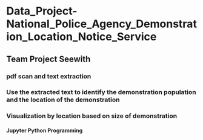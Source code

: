 # Data_Project-National_Police_Agency_Demonstration_Location_Notice_Service
## Team Project Seewith
### pdf scan and text extraction
### Use the extracted text to identify the demonstration population and the location of the demonstration
### Visualization by location based on size of demonstration
#### Jupyter Python Programming
